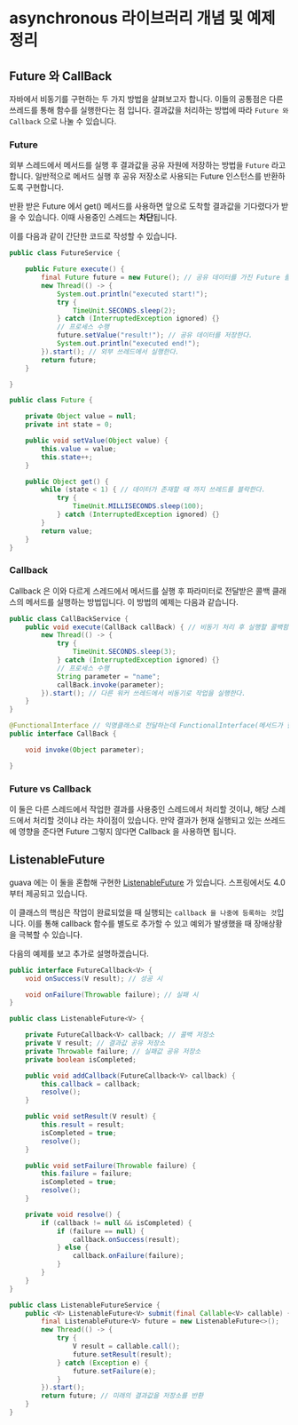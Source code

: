 # asynchronous 라이브러리 개념 및 예제 정리

## Future 와 CallBack

자바에서 비동기를 구현하는 두 가지 방법을 살펴보고자 합니다.
이들의 공통점은 다른 쓰레드를 통해 함수를 실행한다는 점 입니다.
결과값을 처리하는 방법에 따라 `Future 와 Callback` 으로 나눌 수 있습니다.

### Future

외부 스레드에서 메서드를 실행 후 결과값을 공유 자원에 저장하는 방법을 `Future` 라고 합니다.
일반적으로 메서드 실행 후 공유 저장소로 사용되는 Future 인스턴스를 반환하도록 구현합니다.
  
반환 받은 Future 에서 get() 메서드를 사용하면 앞으로 도착할 결과값을 기다렸다가 받을 수 있습니다.
이때 사용중인 스레드는 **차단**됩니다.

이를 다음과 같이 간단한 코드로 작성할 수 있습니다.

```java
public class FutureService {

    public Future execute() {
        final Future future = new Future(); // 공유 데이터를 가진 Future 를 반환한다.
        new Thread(() -> { 
            System.out.println("executed start!");
            try {
                TimeUnit.SECONDS.sleep(2);
            } catch (InterruptedException ignored) {}
            // 프로세스 수행
            future.setValue("result!"); // 공유 데이터를 저장한다.
            System.out.println("executed end!");
        }).start(); // 외부 쓰레드에서 실행한다.
        return future;
    }

}

public class Future {

    private Object value = null;
    private int state = 0;

    public void setValue(Object value) {
        this.value = value;
        this.state++;
    }

    public Object get() {
        while (state < 1) { // 데이터가 존재할 때 까지 쓰레드를 블락한다.
            try {
                TimeUnit.MILLISECONDS.sleep(100);
            } catch (InterruptedException ignored) {}
        }
        return value;
    }
}
``` 

### Callback

Callback 은 이와 다르게 스레드에서 메서드를 실행 후 파라미터로 전달받은 콜백 클래스의 메서드를 실행하는 방법입니다.
이 방법의 예제는 다음과 같습니다.

```java
public class CallBackService {
    public void execute(CallBack callBack) { // 비동기 처리 후 실행할 콜백함수를 받는다.
        new Thread(() -> {
            try {
                TimeUnit.SECONDS.sleep(3);
            } catch (InterruptedException ignored) {}
            // 프로세스 수행
            String parameter = "name";
            callBack.invoke(parameter);
        }).start(); // 다른 워커 쓰레드에서 비동기로 작업을 실행한다.
    }
}

@FunctionalInterface // 익명클래스로 전달하는데 FunctionalInterface(메서드가 한개) 로 지정하면 Lambda 를 사용할 수 있다.
public interface CallBack {

    void invoke(Object parameter);

}
```

### Future vs Callback

이 둘은 다른 스레드에서 작업한 결과를 사용중인 스레드에서 처리할 것이냐, 해당 스레드에서 처리할 것이냐 라는 차이점이 있습니다.
만약 결과가 현재 실행되고 있는 쓰레드에 영향을 준다면 Future 그렇지 않다면 Callback 을 사용하면 됩니다.

## ListenableFuture

guava 에는 이 둘을 혼합해 구현한 [ListenableFuture](https://github.com/google/guava/wiki/ListenableFutureExplained) 가 있습니다.
스프링에서도 4.0 부터 제공되고 있습니다.

이 클래스의 핵심은 작업이 완료되었을 때 실행되는 `callback 을 나중에 등록하는 것`입니다.
이를 통해 callback 함수를 별도로 추가할 수 있고 예외가 발생했을 때 장애상황을 극복할 수 있습니다.

다음의 예제를 보고 추가로 설명하겠습니다.

```java
public interface FutureCallback<V> {
    void onSuccess(V result); // 성공 시

    void onFailure(Throwable failure); // 실패 시
}

public class ListenableFuture<V> {

    private FutureCallback<V> callback; // 콜백 저장소
    private V result; // 결과값 공유 저장소
    private Throwable failure; // 실패값 공유 저장소
    private boolean isCompleted;

    public void addCallback(FutureCallback<V> callback) {
        this.callback = callback;
        resolve();
    }

    public void setResult(V result) {
        this.result = result;
        isCompleted = true;
        resolve();
    }

    public void setFailure(Throwable failure) {
        this.failure = failure;
        isCompleted = true;
        resolve();
    }

    private void resolve() {
        if (callback != null && isCompleted) {
            if (failure == null) {
                callback.onSuccess(result);
            } else {
                callback.onFailure(failure);
            }
        }
    }
}

public class ListenableFutureService {
    public <V> ListenableFuture<V> submit(final Callable<V> callable) { // 함수를 받아 처리한다.
        final ListenableFuture<V> future = new ListenableFuture<>();
        new Thread(() -> {
            try {
                V result = callable.call();
                future.setResult(result);
            } catch (Exception e) {
                future.setFailure(e);
            }
        }).start();
        return future; // 미래의 결과값을 저장소를 반환
    }
}
```


 





